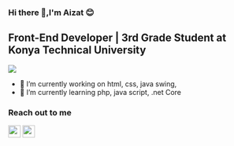 ### Hi there 👋,I'm Aizat :blush:

## Front-End Developer | 3rd Grade Student at Konya Technical University
 <img src="https://media4.giphy.com/media/L1R1tvI9svkIWwpVYr/giphy.gif?cid=ecf05e473b5xjgfu8yc9od3g7hg9xeue87cn1si6flw8pklx&rid=giphy.gif&ct=g" >

- 🔭 I’m currently working on html, css, java swing,
- 🌱 I’m currently learning php, java script, .net Core

### Reach out to me
[<img src="https://cdn-icons.flaticon.com/png/128/3488/premium/3488338.png?token=exp=1640534024~hmac=d51d17de664d7661a84c72401f86d77e" width=25>][Linkedin]
[<img src="https://cdn-icons.flaticon.com/png/128/3938/premium/3938036.png?token=exp=1640534211~hmac=4d054efd58440c2c3501af0af3955384" width=25>][instagram]

[instagram]:https://instagram.com/aizatesen1?utm_medium=copy_link
[Linkedin]:https://www.linkedin.com/in/aizatesenbekova
<!--
- 📫 How to reach me: ...
- 😄 Pronouns: ...
- ⚡ Fun fact: ...
-->
